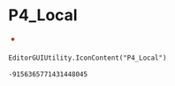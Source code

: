 # P4_Local
![](/img/P4_Local.png)

``` CSharp
EditorGUIUtility.IconContent("P4_Local")
```
```
-9156365771431448045
```
